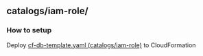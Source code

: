 ## catalogs/iam-role/

### How to setup

Deploy [cf-db-template.yaml (catalogs/iam-role)](./cf-db-template.yaml) to CloudFormation
